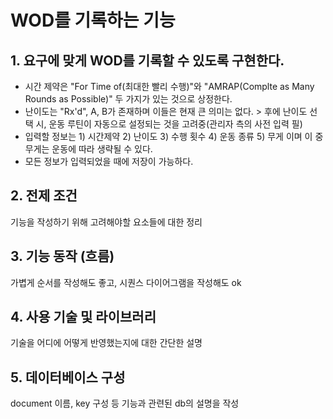 # WOD를 기록하는 기능

## 1. 요구에 맞게 WOD를 기록할 수 있도록 구현한다.
- 시간 제약은 "For Time of(최대한 빨리 수행)"와 "AMRAP(Complte as Many Rounds as Possible)" 두 가지가 있는 것으로 상정한다.
- 난이도는 "Rx'd", A, B가 존재하며 이들은 현재 큰 의미는 없다. > 후에 난이도 선택 시, 운동 루틴이 자동으로 설정되는 것을 고려중(관리자 측의 사전 입력 필) 
- 입력할 정보는 1) 시간제약 2) 난이도 3) 수행 횟수 4) 운동 종류 5) 무게 이며 이 중 무게는 운동에 따라 생략될 수 있다.
- 모든 정보가 입력되었을 때에 저장이 가능하다.

## 2. 전제 조건
기능을 작성하기 위해 고려해야할 요소들에 대한 정리

## 3. 기능 동작 (흐름)
가볍게 순서를 작성해도 좋고, 시퀀스 다이어그램을 작성해도 ok

## 4. 사용 기술 및 라이브러리
기술을 어디에 어떻게 반영했는지에 대한 간단한 설명

## 5. 데이터베이스 구성
document 이름, key 구성 등 기능과 관련된 db의 설명을 작성